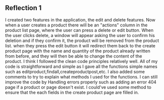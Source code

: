 ## **Reflection 1**

I created two features in the application, the edit and delete features. Now when a user creates a product there will be an "actions" column in 
the product list page, where the user can press a delete or edit button. When the user clicks delete, a window will appear asking the user to confirm
his deletion and if they confirm it, the product will be removed from the product list. when they press the edit button it will redirect them back
to the create product page with the name and quantity of the product already written from before, and they will then be able to change the content 
of the product. I think I followed the clean code principles relatively well. All of my code is straightforward and simple as I gave all the functions simple names 
such as editproduct,findall,createproductpost,etc. I also added some comments to try to explain what methods I used for the functions. I can still improve the code
by Handling errors properly such as adding an error 404 page if a product or page doesn't exist. I could've used some method to ensure that the each fields
in the create product page are filled in. 